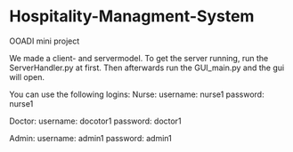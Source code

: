 # Hospitality-Managment-System
OOADI mini project

We made a client- and servermodel. 
To get the server running, run the ServerHandler.py at first. 
Then afterwards run the GUI_main.py and the gui will open.

You can use the following logins:
Nurse: 
	username: nurse1
	password: nurse1

Doctor: 
	username: docotor1
	password: doctor1

Admin:
	username: admin1
	password: admin1
